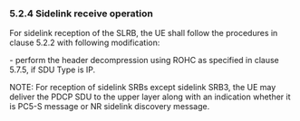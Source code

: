 ### 5.2.4 Sidelink receive operation

For sidelink reception of the SLRB, the UE shall follow the procedures
in clause 5.2.2 with following modification:

\- perform the header decompression using ROHC as specified in clause
5.7.5, if SDU Type is IP.

NOTE: For reception of sidelink SRBs except sidelink SRB3, the UE may
deliver the PDCP SDU to the upper layer along with an indication whether
it is PC5-S message or NR sidelink discovery message.